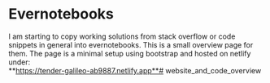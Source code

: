 # Evernotebooks #
I am starting to copy working solutions from stack overflow or code snippets in general into evernotebooks. This is a small overview page for them. The page is a minimal setup using bootstrap and hosted on netlify under: <br>
**https://tender-galileo-ab9887.netlify.app**# website_and_code_overview
